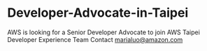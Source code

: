 # Developer-Advocate-in-Taipei
AWS is looking for a Senior Developer Advocate to join AWS Taipei Developer Experience Team
Contact marialuo@amazon.com

